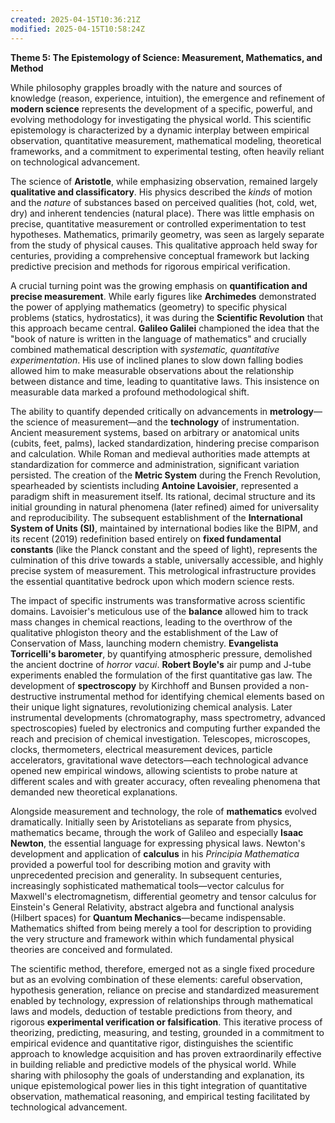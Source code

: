 ```yaml
---
created: 2025-04-15T10:36:21Z
modified: 2025-04-15T10:58:24Z
---
```

**Theme 5: The Epistemology of Science: Measurement, Mathematics, and Method**

While philosophy grapples broadly with the nature and sources of knowledge (reason, experience, intuition), the emergence and refinement of **modern science** represents the development of a specific, powerful, and evolving methodology for investigating the physical world. This scientific epistemology is characterized by a dynamic interplay between empirical observation, quantitative measurement, mathematical modeling, theoretical frameworks, and a commitment to experimental testing, often heavily reliant on technological advancement.

The science of **Aristotle**, while emphasizing observation, remained largely **qualitative and classificatory**. His physics described the *kinds* of motion and the *nature* of substances based on perceived qualities (hot, cold, wet, dry) and inherent tendencies (natural place). There was little emphasis on precise, quantitative measurement or controlled experimentation to test hypotheses. Mathematics, primarily geometry, was seen as largely separate from the study of physical causes. This qualitative approach held sway for centuries, providing a comprehensive conceptual framework but lacking predictive precision and methods for rigorous empirical verification.

A crucial turning point was the growing emphasis on **quantification and precise measurement**. While early figures like **Archimedes** demonstrated the power of applying mathematics (geometry) to specific physical problems (statics, hydrostatics), it was during the **Scientific Revolution** that this approach became central. **Galileo Galilei** championed the idea that the "book of nature is written in the language of mathematics" and crucially combined mathematical description with *systematic, quantitative experimentation*. His use of inclined planes to slow down falling bodies allowed him to make measurable observations about the relationship between distance and time, leading to quantitative laws. This insistence on measurable data marked a profound methodological shift.

The ability to quantify depended critically on advancements in **metrology**—the science of measurement—and the **technology** of instrumentation. Ancient measurement systems, based on arbitrary or anatomical units (cubits, feet, palms), lacked standardization, hindering precise comparison and calculation. While Roman and medieval authorities made attempts at standardization for commerce and administration, significant variation persisted. The creation of the **Metric System** during the French Revolution, spearheaded by scientists including **Antoine Lavoisier**, represented a paradigm shift in measurement itself. Its rational, decimal structure and its initial grounding in natural phenomena (later refined) aimed for universality and reproducibility. The subsequent establishment of the **International System of Units (SI)**, maintained by international bodies like the BIPM, and its recent (2019) redefinition based entirely on **fixed fundamental constants** (like the Planck constant and the speed of light), represents the culmination of this drive towards a stable, universally accessible, and highly precise system of measurement. This metrological infrastructure provides the essential quantitative bedrock upon which modern science rests.

The impact of specific instruments was transformative across scientific domains. Lavoisier's meticulous use of the **balance** allowed him to track mass changes in chemical reactions, leading to the overthrow of the qualitative phlogiston theory and the establishment of the Law of Conservation of Mass, launching modern chemistry. **Evangelista Torricelli's barometer**, by quantifying atmospheric pressure, demolished the ancient doctrine of *horror vacui*. **Robert Boyle's** air pump and J-tube experiments enabled the formulation of the first quantitative gas law. The development of **spectroscopy** by Kirchhoff and Bunsen provided a non-destructive instrumental method for identifying chemical elements based on their unique light signatures, revolutionizing chemical analysis. Later instrumental developments (chromatography, mass spectrometry, advanced spectroscopies) fueled by electronics and computing further expanded the reach and precision of chemical investigation. Telescopes, microscopes, clocks, thermometers, electrical measurement devices, particle accelerators, gravitational wave detectors—each technological advance opened new empirical windows, allowing scientists to probe nature at different scales and with greater accuracy, often revealing phenomena that demanded new theoretical explanations.

Alongside measurement and technology, the role of **mathematics** evolved dramatically. Initially seen by Aristotelians as separate from physics, mathematics became, through the work of Galileo and especially **Isaac Newton**, the essential language for expressing physical laws. Newton's development and application of **calculus** in his *Principia Mathematica* provided a powerful tool for describing motion and gravity with unprecedented precision and generality. In subsequent centuries, increasingly sophisticated mathematical tools—vector calculus for Maxwell's electromagnetism, differential geometry and tensor calculus for Einstein's General Relativity, abstract algebra and functional analysis (Hilbert spaces) for **Quantum Mechanics**—became indispensable. Mathematics shifted from being merely a tool for description to providing the very structure and framework within which fundamental physical theories are conceived and formulated.

The scientific method, therefore, emerged not as a single fixed procedure but as an evolving combination of these elements: careful observation, hypothesis generation, reliance on precise and standardized measurement enabled by technology, expression of relationships through mathematical laws and models, deduction of testable predictions from theory, and rigorous **experimental verification or falsification**. This iterative process of theorizing, predicting, measuring, and testing, grounded in a commitment to empirical evidence and quantitative rigor, distinguishes the scientific approach to knowledge acquisition and has proven extraordinarily effective in building reliable and predictive models of the physical world. While sharing with philosophy the goals of understanding and explanation, its unique epistemological power lies in this tight integration of quantitative observation, mathematical reasoning, and empirical testing facilitated by technological advancement.